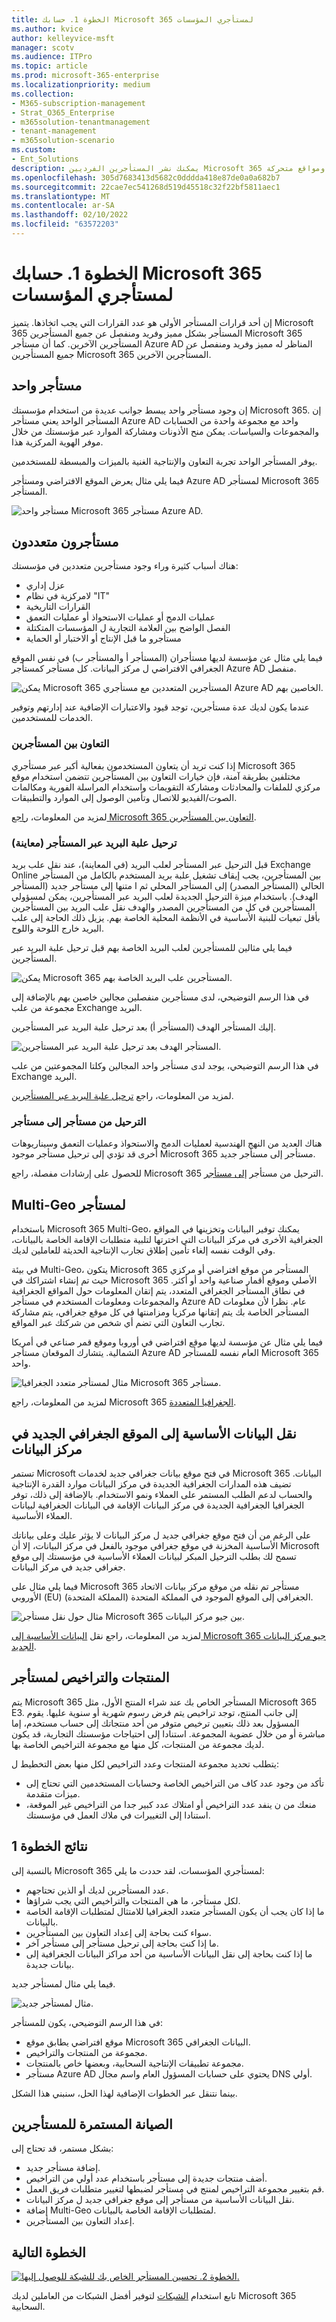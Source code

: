 ```yaml
---
title: الخطوة 1. حسابك Microsoft 365 لمستأجري المؤسسات
ms.author: kvice
author: kelleyvice-msft
manager: scotv
ms.audience: ITPro
ms.topic: article
ms.prod: microsoft-365-enterprise
ms.localizationpriority: medium
ms.collection:
- M365-subscription-management
- Strat_O365_Enterprise
- m365solution-tenantmanagement
- tenant-management
- m365solution-scenario
ms.custom:
- Ent_Solutions
description: يمكنك نشر المستأجرين الفرديين Microsoft 365 وإدارتهم، مع خيارات لمواقع متعددة الجغرافيا ومواقع متحركة.
ms.openlocfilehash: 305d7683413d5682c0dddda418e87de0a0a682b7
ms.sourcegitcommit: 22cae7ec541268d519d45518c32f22bf5811aec1
ms.translationtype: MT
ms.contentlocale: ar-SA
ms.lasthandoff: 02/10/2022
ms.locfileid: "63572203"
---
```

# <a name="step-1-your-microsoft-365-for-enterprise-tenants"></a>الخطوة 1. حسابك Microsoft 365 لمستأجري المؤسسات

إن أحد قرارات المستأجر الأولى هو عدد القرارات التي يجب اتخاذها. يتميز Microsoft 365 المستأجر بشكل مميز وفريد ومنفصل عن جميع المستأجرين Microsoft 365 المستأجرين الآخرين. كما أن مستأجر Azure AD المناظر له مميز وفريد ومنفصل عن جميع المستأجرين Microsoft 365 المستأجرين الآخرين.

## <a name="single-tenant"></a>مستأجر واحد
إن وجود مستأجر واحد يبسط جوانب عديدة من استخدام مؤسستك Microsoft 365. إن المستأجر الواحد يعني مستأجر Azure AD واحد مع مجموعة واحدة من الحسابات والمجموعات والسياسات. يمكن منح الأذونات ومشاركة الموارد عبر مؤسستك من خلال موفر الهوية المركزية هذا.

يوفر المستأجر الواحد تجربة التعاون والإنتاجية الغنية بالميزات والمبسطة للمستخدمين.

فيما يلي مثال يعرض الموقع الافتراضي ومستأجر Azure AD لمستأجر Microsoft 365 المستأجر.

![مستأجر واحد Microsoft 365 مستأجر Azure AD.](../media/tenant-management-overview/tenant-management-example-tenant.png)

## <a name="multiple-tenants"></a>مستأجرون متعددون

هناك أسباب كثيرة وراء وجود مستأجرين متعددين في مؤسستك:

- عزل إداري
- لامركزية في نظام "IT"
- القرارات التاريخية
- عمليات الدمج أو عمليات الاستحواذ أو عمليات التعمق
- الفصل الواضح بين العلامة التجارية ل المؤسسات المتكتلة
- مستأجرو ما قبل الإنتاج أو الاختبار أو الحماية

فيما يلي مثال عن مؤسسة لديها مستأجران (المستأجر أ والمستأجر ب) في نفس الموقع الجغرافي الافتراضي ل مركز البيانات. كل مستأجر كمستأجر Azure AD منفصل.

![يمكن Microsoft 365 المستأجرين المتعددين مع مستأجري Azure AD الخاصين بهم.](../media/tenant-management-overview/tenant-management-example-multi-tenant.png)

عندما يكون لديك عدة مستأجرين، توجد قيود والاعتبارات الإضافية عند إدارتهم وتوفير الخدمات للمستخدمين.

### <a name="inter-tenant-collaboration"></a>التعاون بين المستأجرين

إذا كنت تريد أن يتعاون المستخدمون بفعالية أكبر عبر مستأجري Microsoft 365 مختلفين بطريقة آمنة، فإن خيارات التعاون بين المستأجرين تتضمن استخدام موقع مركزي للملفات والمحادثات ومشاركة التقويمات واستخدام المراسلة الفورية ومكالمات الصوت/الفيديو للاتصال وتأمين الوصول إلى الموارد والتطبيقات.

لمزيد من المعلومات، [راجع Microsoft 365 التعاون بين المستأجرين](../enterprise/microsoft-365-inter-tenant-collaboration.md).

### <a name="cross-tenant-mailbox-migration-preview"></a>ترحيل علبة البريد عبر المستأجر (معاينة)

قبل الترحيل عبر المستأجر لعلب البريد (في المعاينة)، عند نقل علب بريد Exchange Online بين المستأجرين، يجب إيقاف تشغيل علبة بريد المستخدم بالكامل من المستأجر الحالي (المستأجر المصدر) إلى المستأجر المحلي ثم ا متنها إلى مستأجر جديد (المستأجر الهدف). باستخدام ميزة الترحيل الجديدة لعلب البريد عبر المستأجرين، يمكن لمسؤولي المستأجرين في كل من المستأجرين المصدر والهدف نقل علب البريد بين المستأجرين بأقل تبعيات للبنية الأساسية في الأنظمة المحلية الخاصة بهم. يزيل ذلك الحاجة إلى علب البريد خارج اللوحة واللوح.

فيما يلي مثالين للمستأجرين لعلب البريد الخاصة بهم قبل ترحيل علبة البريد عبر المستأجرين.

![يمكن Microsoft 365 المستأجرين علب البريد الخاصة بهم.](../media/tenant-management-overview/tenant-management-cross-tenant-mailbox-before.png)

في هذا الرسم التوضيحي، لدى مستأجرين منفصلين مجالين خاصين بهم بالإضافة إلى مجموعة من علب Exchange البريد.

إليك المستأجر الهدف (المستأجر أ) بعد ترحيل علبة البريد عبر المستأجرين.

![المستأجر الهدف بعد ترحيل علبة البريد عبر المستأجرين.](../media/tenant-management-overview/tenant-management-cross-tenant-mailbox-after.png)

في هذا الرسم التوضيحي، يوجد لدى مستأجر واحد المجالين وكلتا المجموعتين من علب Exchange البريد.

لمزيد من المعلومات، راجع [ترحيل علبة البريد عبر المستأجرين](../enterprise/cross-tenant-mailbox-migration.md).

### <a name="tenant-to-tenant-migrations"></a>الترحيل من مستأجر إلى مستأجر

هناك العديد من النهج الهندسية لعمليات الدمج والاستحواذ وعمليات التعمق وسيناريوهات أخرى قد تؤدي إلى ترحيل مستأجر موجود Microsoft 365 مستأجر إلى مستأجر جديد. 

للحصول على إرشادات مفصلة، راجع Microsoft 365 الترحيل من مستأجر [إلى مستأجر](../enterprise/microsoft-365-tenant-to-tenant-migrations.md).

## <a name="multi-geo-for-a-tenant"></a>Multi-Geo لمستأجر

باستخدام Microsoft 365 Multi-Geo، يمكنك توفير البيانات وتخزينها في المواقع الجغرافية الأخرى في مركز البيانات التي اخترتها لتلبية متطلبات الإقامة الخاصة بالبيانات، وفي الوقت نفسه إلغاء تأمين إطلاق تجارب الإنتاجية الحديثة للعاملين لديك.

في بيئة Multi-Geo، يتكون Microsoft 365 المستأجر من موقع افتراضي أو مركزي حيث تم إنشاء اشتراكك في Microsoft 365 الأصلي وموقع أقمار صناعية واحد أو أكثر. في نطاق المستأجر الجغرافي المتعدد، يتم إتقان المعلومات حول المواقع الجغرافية والمجموعات ومعلومات المستخدم في مستأجر Azure AD عام. نظرا لأن معلومات المستأجر الخاصة بك يتم إتقانها مركزيا ومزامنتها في كل موقع جغرافي، يتم مشاركة تجارب التعاون التي تضم أي شخص من شركتك عبر المواقع.

فيما يلي مثال عن مؤسسة لديها موقع افتراضي في أوروبا وموقع قمر صناعي في أمريكا الشمالية. يتشارك الموقعان مستأجر Azure AD العام نفسه للمستأجر Microsoft 365 واحد.

![مثال لمستأجر متعدد الجغرافيا Microsoft 365 مستأجر.](../media/tenant-management-overview/tenant-management-example-multi-geo.png)

لمزيد من المعلومات، راجع Microsoft 365 [الجغرافيا المتعددة](../enterprise/microsoft-365-multi-geo.md).

## <a name="moving-core-data-to-a-new-datacenter-geo"></a>نقل البيانات الأساسية إلى الموقع الجغرافي الجديد في مركز البيانات

تستمر Microsoft في فتح موقع بيانات جغرافي جديد لخدمات Microsoft 365 البيانات. تضيف هذه المدارات الجغرافية الجديدة في مركز البيانات موارد القدرة الإنتاجية والحساب لدعم الطلب المستمر على العملاء ونمو الاستخدام. بالإضافة إلى ذلك، توفر الجغرافيا الجغرافية الجديدة في مركز البيانات الإقامة في البيانات الجغرافية لبيانات العملاء الأساسية.

على الرغم من أن فتح موقع جغرافي جديد ل مركز البيانات لا يؤثر عليك وعلى بياناتك الأساسية المخزنة في موقع جغرافي موجود بالفعل في مركز البيانات، إلا أن Microsoft تسمح لك بطلب الترحيل المبكر لبيانات العملاء الأساسية في مؤسستك إلى موقع جغرافي جديد في مركز البيانات.

فيما يلي مثال على Microsoft 365 مستأجر تم نقله من موقع مركز بيانات الاتحاد الأوروبي (EU) الجغرافي إلى الموقع الموجود في المملكة المتحدة (المملكة المتحدة).

![مثال حول نقل مستأجر Microsoft 365 بين جيو مركز البيانات.](../media/tenant-management-overview/tenant-management-example-tenant-move.png)

لمزيد من المعلومات، راجع نقل [البيانات الأساسية إلى Microsoft 365 جيو مركز البيانات الجديد](../enterprise/moving-data-to-new-datacenter-geos.md).

## <a name="products-and-licenses-for-a-tenant"></a>المنتجات والتراخيص لمستأجر

يتم Microsoft 365 المستأجر الخاص بك عند شراء المنتج الأول، مثل Microsoft 365 E3. إلى جانب المنتج، توجد تراخيص يتم فرض رسوم شهرية أو سنوية عليها. يقوم المسؤول بعد ذلك بتعيين ترخيص متوفر من أحد منتجاتك إلى حساب مستخدم، إما مباشرة أو من خلال عضوية المجموعة. استنادا إلى احتياجات مؤسستك التجارية، قد يكون لديك مجموعة من المنتجات، كل منها مع مجموعة التراخيص الخاصة بها. 

يتطلب تحديد مجموعة المنتجات وعدد التراخيص لكل منها بعض التخطيط ل:

- تأكد من وجود عدد كاف من التراخيص الخاصة وحسابات المستخدمين التي تحتاج إلى ميزات متقدمة.
- منعك من ن ينفد عدد التراخيص أو امتلاك عدد كبير جدا من التراخيص غير الموقعة، استنادا إلى التغييرات في ملاك العمل في مؤسستك.


## <a name="results-of-step-1"></a>نتائج الخطوة 1

بالنسبة إلى Microsoft 365 لمستأجري المؤسسات، لقد حددت ما يلي:

- عدد المستأجرين لديك أو الذين تحتاجهم.
- لكل مستأجر، ما هي المنتجات والتراخيص التي يجب شراؤها.
- ما إذا كان يجب أن يكون المستأجر متعدد الجغرافيا للامتثال لمتطلبات الإقامة الخاصة بالبيانات.
- سواء كنت بحاجة إلى إعداد التعاون بين المستأجرين.
- ما إذا كنت بحاجة إلى ترحيل مستأجر إلى مستأجر آخر.
- ما إذا كنت بحاجة إلى نقل البيانات الأساسية من أحد مراكز البيانات الجغرافية إلى بيانات جديدة.

فيما يلي مثال لمستأجر جديد.

![مثال لمستأجر جديد.](../media/tenant-management-overview/tenant-management-tenant-build-step1.png)

في هذا الرسم التوضيحي، يكون للمستأجر:

- موقع افتراضي يطابق موقع Microsoft 365 البيانات الجغرافي.
- مجموعة من المنتجات والتراخيص.
- مجموعة تطبيقات الإنتاجية السحابية، وبعضها خاص بالمنتجات.
- مستأجر Azure AD يحتوي على حسابات المسؤول العام واسم مجال DNS أولي.

بينما نتنقل عبر الخطوات الإضافية لهذا الحل، سنبني هذا الشكل.

## <a name="ongoing-maintenance-for-tenants"></a>الصيانة المستمرة للمستأجرين

بشكل مستمر، قد تحتاج إلى:

- إضافة مستأجر جديد.
- أضف منتجات جديدة إلى مستأجر باستخدام عدد أولي من التراخيص.
- قم بتغيير مجموعة التراخيص لمنتج في مستأجر لضبطها لتغيير متطلبات فريق العمل.
- نقل البيانات الأساسية من مستأجر إلى موقع جغرافي جديد ل مركز البيانات.
- إضافة Multi-Geo لمتطلبات الإقامة الخاصة بالبيانات.
- إعداد التعاون بين المستأجرين.

## <a name="next-step"></a>الخطوة التالية

[![الخطوة 2. تحسين المستأجر الخاص بك للشبكة للوصول إليها.](../media/tenant-management-overview/tenant-management-step-grid-networking.png)](tenant-management-networking.md)

تابع استخدام [الشبكات](tenant-management-networking.md) لتوفير أفضل الشبكات من العاملين لديك Microsoft 365 السحابية.

